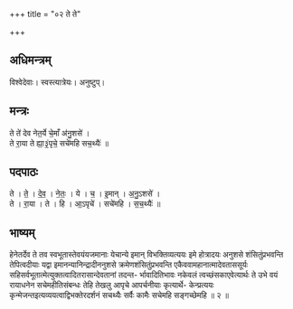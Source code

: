 +++
title = "०२ ते ते"

+++
## अधिमन्त्रम्
विश्वेदेवाः। स्वस्त्यात्रेयः। अनुष्टुप्।

## मन्त्रः
ते ते॑ देव नेत॒र्ये चे॒माँ अ॑नु॒शसे॑ ।  
ते रा॒या ते ह्या॒३॒॑पृचे॒ सचे॑महि सच॒थ्यैः॑ ॥

## पदपाठः
ते । ते॒ । दे॒व॒ । ने॒तः॒ । ये । च॒ । इ॒मान् । अ॒नु॒ऽशसे॑ ।  
ते । रा॒या । ते । हि । आ॒ऽपृचे॑ । सचे॑महि । स॒च॒थ्यैः॑ ॥

## भाष्यम्
हेनेतर्देव ते तव स्वभूतास्तेवयंयजमानाः येचान्ये इमान् विभक्तिव्यत्ययः इमे होत्रादयः अनुशसे शंसितुंप्रभवन्ति तेपित्वदीयाः यद्वा इमानन्यानिन्द्रादीननुशसे क्रमेणशंसितुंप्रभवन्ति एकैववामहानात्मादेवताससूर्यः सहिसर्वभूतात्मेत्युक्तत्वादितरासान्देवतानां तदन्त- र्भावादितिभावः नकेवलं त्वच्छंसकाएवेत्यार्थः ते उभे वयं रायाधनेन सचेमहीतिसंबन्धः तेहि तेखलु आपृचे आपर्चनीयाः कृत्यार्थे- केन्प्रत्ययः कृन्मेजन्तइत्यव्ययत्वाद्विभक्तेरदर्शनं सचथ्यैः सर्वैः कामैः सचेमहि सङ्गच्छेमहि ॥ २ ॥